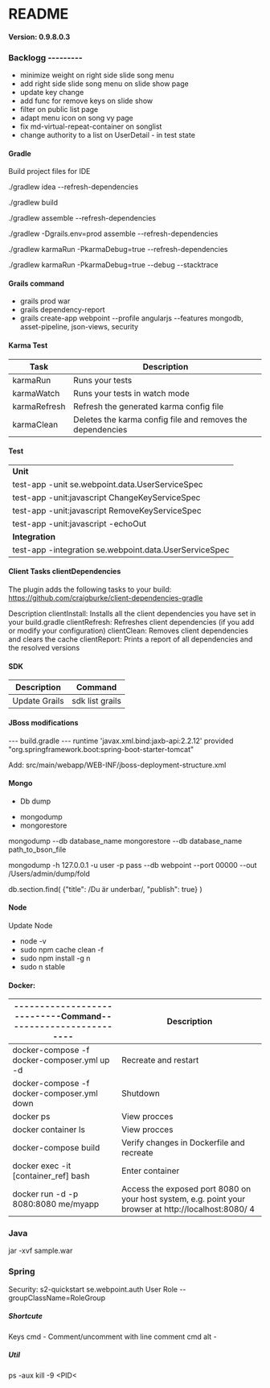 
# README
#### Version: 0.9.8.0.3


### Backlogg ---------
  
   * minimize weight on right side slide song menu
   * add right side slide song menu on slide show page
   * update key change 
   * add func for remove keys on slide show
   * filter on public list page 
   * adapt menu icon on song vy page
   * fix md-virtual-repeat-container on songlist
   * change authority to a list on UserDetail  - in test state



#### Gradle

Build project files for IDE

./gradlew idea --refresh-dependencies

./gradlew build

./gradlew assemble --refresh-dependencies

./gradlew -Dgrails.env=prod assemble --refresh-dependencies

./gradlew karmaRun -PkarmaDebug=true --refresh-dependencies

./gradlew karmaRun -PkarmaDebug=true --debug --stacktrace

#### Grails command

 * grails prod war
 * grails dependency-report 
 * grails create-app webpoint --profile angularjs --features mongodb, asset-pipeline, json-views, security 


#### Karma Test

Task   |  Description
--- | --- 
karmaRun |      Runs your tests
karmaWatch |    Runs your tests in watch mode
karmaRefresh |  Refresh the generated karma config file
karmaClean |    Deletes the karma config file and removes the dependencies

#### Test
| | 
| --- | 
| **Unit** | 
|test-app -unit se.webpoint.data.UserServiceSpec |
|test-app -unit:javascript ChangeKeyServiceSpec  |
|test-app -unit:javascript RemoveKeyServiceSpec  |
|test-app -unit:javascript -echoOut              |
|**Integration**|
|test-app -integration se.webpoint.data.UserServiceSpec |



#### Client Tasks clientDependencies
The plugin adds the following tasks to your build:
https://github.com/craigburke/client-dependencies-gradle

Description
clientInstall: Installs all the client dependencies you have set in your build.gradle
clientRefresh: Refreshes client dependencies (if you add or modify your configuration)
clientClean: Removes client dependencies and clears the cache
clientReport: Prints a report of all dependencies and the resolved versions

#### SDK
Description   |  Command
--- | --- 
Update Grails  |   sdk list grails


#### JBoss modifications
--- build.gradle ---
runtime 'javax.xml.bind:jaxb-api:2.2.12'
provided "org.springframework.boot:spring-boot-starter-tomcat"

Add: src/main/webapp/WEB-INF/jboss-deployment-structure.xml


#### Mongo
* Db dump
 - mongodump
 - mongorestore

mongodump --db database_name
mongorestore --db database_name path_to_bson_file

mongodump -h 127.0.0.1 -u user -p pass --db webpoint --port 00000 --out /Users/admin/dump/fold

db.section.find( {"title": /Du är underbar/, "publish": true} )


#### Node
 Update Node

 - node -v
 - sudo npm cache clean -f
 - sudo npm install -g n
 - sudo n stable

#### Docker:

----------------------------Command------------------------- |  Description 
--- | ---
docker-compose -f docker-composer.yml up -d|Recreate and restart
docker-compose -f docker-composer.yml down|Shutdown
docker ps|View procces
docker container ls|View procces
docker-compose build|Verify changes in Dockerfile and recreate
docker exec -it [container_ref] bash|Enter container
docker run -d -p 8080:8080 me/myapp|Access the exposed port 8080 on your host system, e.g. point your browser at http://localhost:8080/ 4
    
### Java
jar -xvf sample.war

### Spring
 
 Security:
 s2-quickstart  se.webpoint.auth User Role --groupClassName=RoleGroup


 ##### Shortcute

 Keys
 cmd -  Comment/uncomment with line comment
 cmd alt -
 
 ##### Util
 
  ps -aux
  kill -9 <PID<
  
  
  
  